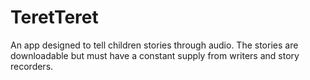 # TeretTeret
An app designed to tell children stories through audio. The stories are downloadable but must have a constant supply from writers and story recorders.
